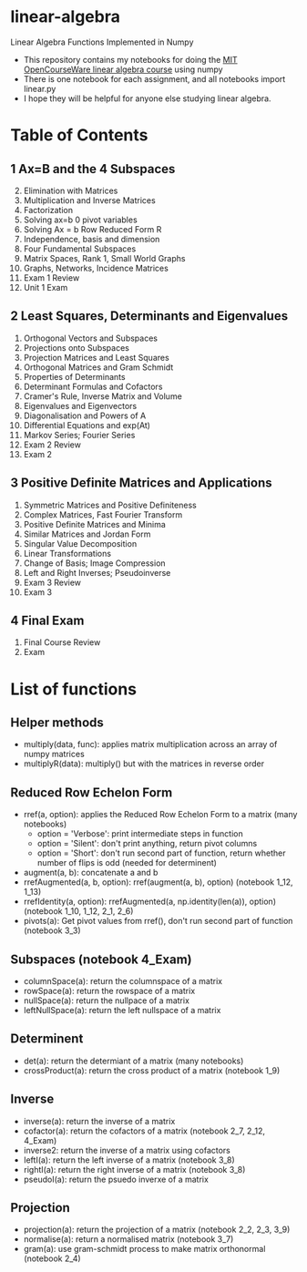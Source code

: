 # linear-algebra
Linear Algebra Functions Implemented in Numpy
- This repository contains my notebooks for doing the [MIT OpenCourseWare linear algebra course](https://ocw.mit.edu/courses/18-06sc-linear-algebra-fall-2011/) using numpy
- There is one notebook for each assignment, and all notebooks import linear.py
- I hope they will be helpful for anyone else studying linear algebra. 

# Table of Contents

## 1 Ax=B and the 4 Subspaces
2. Elimination with Matrices
3. Multiplication and Inverse Matrices
4. Factorization
7. Solving ax=b 0 pivot variables
8. Solving Ax = b Row Reduced Form R
9. Independence, basis and dimension
10. Four Fundamental Subspaces
11. Matrix Spaces, Rank 1, Small World Graphs
12. Graphs, Networks, Incidence Matrices
13. Exam 1 Review
14. Unit 1 Exam

## 2 Least Squares, Determinants and Eigenvalues
1. Orthogonal Vectors and Subspaces
2. Projections onto Subspaces
3. Projection Matrices and Least Squares
4. Orthogonal Matrices and Gram Schmidt
5. Properties of Determinants
6. Determinant Formulas and Cofactors
7. Cramer's Rule, Inverse Matrix and Volume
8. Eigenvalues and Eigenvectors
9. Diagonalisation and Powers of A
10. Differential Equations and exp(At)
11. Markov Series; Fourier Series
12. Exam 2 Review
13. Exam 2

## 3 Positive Definite Matrices and Applications
1. Symmetric Matrices and Positive Definiteness
2. Complex Matrices, Fast Fourier Transform
3. Positive Definite Matrices and Minima
4. Similar Matrices and Jordan Form
5. Singular Value Decomposition
6. Linear Transformations
7. Change of Basis; Image Compression
8. Left and Right Inverses; Pseudoinverse
9. Exam 3 Review
10. Exam 3

## 4 Final Exam
1. Final Course Review
2. Exam

# List of functions

## Helper methods
- multiply(data, func): applies matrix multiplication across an array of numpy matrices
- multiplyR(data): multiply() but with the matrices in reverse order

## Reduced Row Echelon Form
- rref(a, option): applies the Reduced Row Echelon Form to a matrix (many notebooks)
  - option = 'Verbose': print intermediate steps in function
  - option = 'Silent': don't print anything, return pivot columns
  - option = 'Short': don't run second part of function, return whether number of flips is odd (needed for determinent)
- augment(a, b): concatenate a and b
- rrefAugmented(a, b, option): rref(augment(a, b), option) (notebook 1_12, 1_13)
- rrefIdentity(a, option): rrefAugmented(a, np.identity(len(a)), option) (notebook 1_10, 1_12, 2_1, 2_6)
- pivots(a): Get pivot values from rref(), don't run second part of function (notebook 3_3)

## Subspaces (notebook 4_Exam)
- columnSpace(a): return the columnspace of a matrix
- rowSpace(a): return the rowspace of a matrix
- nullSpace(a): return the nullpace of a matrix
- leftNullSpace(a): return the left nullspace of a matrix

## Determinent
- det(a): return the determiant of a matrix (many notebooks)
- crossProduct(a): return the cross product of a matrix (notebook 1_9)

## Inverse
- inverse(a): return the inverse of a matrix
- cofactor(a): return the cofactors of a matrix (notebook 2_7, 2_12, 4_Exam)
- inverse2: return the inverse of a matrix using cofactors 
- leftI(a): return the left inverse of a matrix (notebook 3_8)
- rightI(a): return the right inverse of a matrix (notebook 3_8)
- pseudoI(a): return the psuedo inverxe of a matrix

## Projection
- projection(a): return the projection of a matrix (notebook 2_2, 2_3, 3_9)
- normalise(a): return a normalised matrix (notebook 3_7)
- gram(a): use gram-schmidt process to make matrix orthonormal (notebook 2_4)